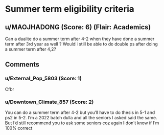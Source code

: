 # Summer term eligibility criteria
## u/MAOJHADONG (Score: 6) (Flair: Academics)
Can a dualite do a summer term after 4-2 when they have done a summer term after 3rd year as well ? Would i still be able to do double ps after doing a summer term after 4,2?


## Comments

### u/External_Pop_5803 (Score: 1)
Cfbr


### u/Downtown_Climate_857 (Score: 2)
You can do a summer term after 4-2 but you’ll have to do thesis in 5-1 and ps2 in 5-2. I’m a 2022 batch dulla and all the seniors I asked said the same. But I’d still recommend you to ask some seniors coz again I don’t know if I’m 100% correct




